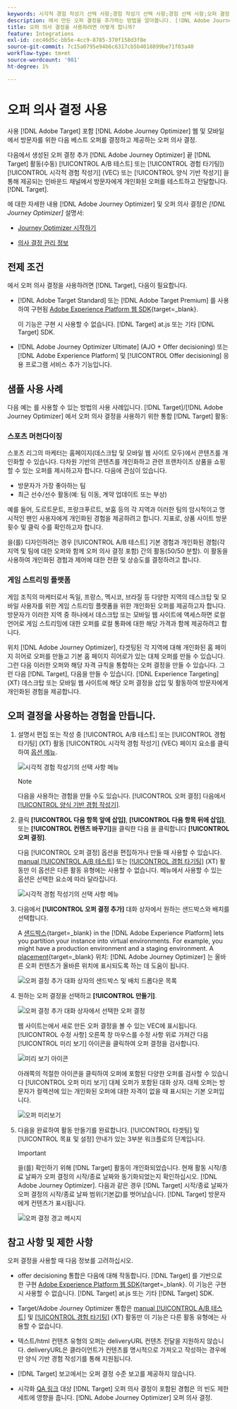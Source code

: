 ```yaml
---
keywords: 시각적 경험 작성기 선택 사항;경험 작성기 선택 사항;경험 선택 사항;오퍼 결정;offer decisioning;ajo;여정 최적화 도구
description: 에서 만든 오퍼 결정을 추가하는 방법을 알아봅니다. [!DNL Adobe Journey Optimizer] (을)를 선택합니다.
title: 오퍼 의사 결정을 사용하려면 어떻게 합니까?
feature: Integrations
exl-id: cec46d5c-bb5e-4cc9-8785-370f158d3f8e
source-git-commit: 7c15a0795e94b6c6317cb5b4018899be71f03a40
workflow-type: tm+mt
source-wordcount: '981'
ht-degree: 1%

---
```


# 오퍼 의사 결정 사용

사용 [!DNL Adobe Target] 포함 [!DNL Adobe Journey Optimizer] 웹 및 모바일에서 방문자를 위한 다음 베스트 오퍼를 결정하고 제공하는 오퍼 의사 결정.

다음에서 생성된 오퍼 결정 추가 [!DNL Adobe Journey Optimizer] 끝 [!DNL Target] 활동(수동) [!UICONTROL A/B 테스트] 또는 [!UICONTROL 경험 타기팅]) [!UICONTROL 시각적 경험 작성기] (VEC) 또는 [!UICONTROL 양식 기반 작성기] 을 통해 제공되는 인바운드 채널에서 방문자에게 개인화된 오퍼를 테스트하고 전달합니다. [!DNL Target].

에 대한 자세한 내용 [!DNL Adobe Journey Optimizer] 및 오퍼 의사 결정은 *[!DNL Journey Optimizer]* 설명서:

* [Journey Optimizer 시작하기](https://experienceleague.adobe.com/docs/journey-optimizer/using/get-started/get-started.html)

* [의사 결정 관리 정보](https://experienceleague.adobe.com/docs/journey-optimizer/using/offer-decisioniong/get-started/starting-offer-decisioning.html)

## 전제 조건

에서 오퍼 의사 결정을 사용하려면 [!DNL Target], 다음이 필요합니다.

* [!DNL Adobe Target Standard] 또는 [!DNL Adobe Target Premium] 를 사용하여 구현됨 [Adobe Experience Platform 웹 SDK](https://experienceleague.corp.adobe.com/docs/target-dev/developer/client-side/aep-web-sdk.html){target=_blank}.

   이 기능은 구현 시 사용할 수 없습니다. [!DNL Target] at.js 또는 기타 [!DNL Target] SDK.

* [!DNL Adobe Journey Optimizer Ultimate] (AJO + Offer decisioning) 또는 [!DNL Adobe Experience Platform] 및 [!UICONTROL Offer decisioning] 응용 프로그램 서비스 추가 기능입니다.

## 샘플 사용 사례

다음 예는 를 사용할 수 있는 방법의 사용 사례입니다. [!DNL Target]/[!DNL Adobe Journey Optimizer] 에서 오퍼 의사 결정을 사용하기 위한 통합 [!DNL Target] 활동:

### 스포츠 머천다이징

스포츠 리그의 마케터는 홈페이지(데스크탑 및 모바일 웹 사이트 모두)에서 콘텐츠를 개인화할 수 있습니다. 다차원 기반의 콘텐츠를 개인화하고 관련 프랜차이즈 상품을 쇼핑할 수 있는 오퍼를 제시하고자 합니다. 다음에 관심이 있습니다.

* 방문자가 가장 좋아하는 팀
* 최근 선수/선수 활동(예: 팀 이동, 계약 업데이트 또는 부상)

예를 들어, 도르트문트, 프랑크푸르트, 보훔 등의 각 지역과 이러한 팀의 암시적이고 명시적인 팬인 사용자에게 개인화된 경험을 제공하려고 합니다. 지표로, 상품 사이트 방문 횟수 및 클릭 수를 확인하고자 합니다.

을(를) 디자인하려는 경우 [!UICONTROL A/B 테스트] 기본 경험과 개인화된 경험(각 지역 및 팀에 대한 오퍼와 함께 오퍼 의사 결정 포함) 간의 활동(50/50 분할). 이 활동을 사용하여 개인화된 경험과 제어에 대한 전환 및 상승도를 결정하려고 합니다.

### 게임 스트리밍 플랫폼

게임 조직의 마케터로서 독일, 프랑스, 멕시코, 브라질 등 다양한 지역의 데스크탑 및 모바일 사용자를 위한 게임 스트리밍 플랫폼을 위한 개인화된 오퍼를 제공하고자 합니다. 방문자가 이러한 지역 중 하나에서 데스크탑 또는 모바일 웹 사이트에 액세스하면 로컬 언어로 게임 스트리밍에 대한 오퍼를 로컬 통화에 대한 해당 가격과 함께 제공하려고 합니다.

위치 [!DNL Adobe Journey Optimizer], 타겟팅된 각 지역에 대해 개인화된 홈 페이지 히어로 오퍼를 만들고 기본 홈 페이지 히어로가 있는 대체 오퍼를 만들 수 있습니다. 그런 다음 이러한 오퍼와 해당 자격 규칙을 통합하는 오퍼 결정을 만들 수 있습니다. 그런 다음 [!DNL Target], 다음을 만들 수 있습니다. [!DNL Experience Targeting] (XT) 데스크탑 또는 모바일 웹 사이트에 해당 오퍼 결정을 삽입 및 활동하여 방문자에게 개인화된 경험을 제공합니다.

## 오퍼 결정을 사용하는 경험을 만듭니다.

1. 설명서 편집 또는 작성 중 [!UICONTROL A/B 테스트] 또는 [!UICONTROL 경험 타기팅] (XT) 활동 [!UICONTROL 시각적 경험 작성기] (VEC) 페이지 요소를 클릭하여 [옵션 메뉴](/help/main/c-experiences/c-visual-experience-composer/viztarget-options.md).

   ![시각적 경험 작성기의 선택 사항 메뉴](assets/options-menu1.png)

   >[!NOTE]
   >
   >다음을 사용하는 경험을 만들 수도 있습니다. [!UICONTROL 오퍼 결정] 다음에서 [[!UICONTROL 양식 기반 경험 작성기]](/help/main/c-experiences/form-experience-composer.md).

1. 클릭 **[!UICONTROL 다음 항목 앞에 삽입]**, **[!UICONTROL 다음 항목 뒤에 삽입]**, 또는 **[!UICONTROL 컨텐츠 바꾸기]**&#x200B;을 클릭한 다음 을 클릭합니다 **[!UICONTROL 오퍼 결정]**.

   다음 [!UICONTROL 오퍼 결정] 옵션을 편집하거나 만들 때 사용할 수 있습니다. [manual [!UICONTROL A/B 테스트]](/help/main/c-activities/t-test-ab/test-ab.md#types) 또는 [[!UICONTROL 경험 타기팅]](/help/main/c-activities/t-experience-target/experience-target.md) (XT) 활동만 이 옵션은 다른 활동 유형에는 사용할 수 없습니다. 메뉴에서 사용할 수 있는 옵션은 선택한 요소에 따라 달라집니다.

   ![시각적 경험 작성기의 선택 사항 메뉴](assets/options-menu.png)

1. 다음에서 **[!UICONTROL 오퍼 결정 추가]** 대화 상자에서 원하는 샌드박스와 배치를 선택합니다.

   A [샌드박스](https://experienceleague.adobe.com/docs/experience-platform/sandbox/ui/overview.html){target=_blank} in the [!DNL Adobe Experience Platform] lets you partition your instance into virtual environments. For example, you might have a production environment and a staging environment. A [placement](https://experienceleague.adobe.com/docs/journey-optimizer/using/offer-decisioniong/create-components/creating-placements.html){target=_blank} 위치: [!DNL Adobe Journey Optimizer] 는 올바른 오퍼 컨텐츠가 올바른 위치에 표시되도록 하는 데 도움이 됩니다.

   ![오퍼 결정 추가 대화 상자의 샌드박스 및 배치 드롭다운 목록](/help/main/c-integrating-target-with-mac/ajo/assets/sandbox-placement.png)

1. 원하는 오퍼 결정을 선택하고 **[!UICONTROL 만들기]**.

   ![오퍼 결정 추가 대화 상자에서 선택한 오퍼 결정](assets/offer-decision.png)

   웹 사이트는에서 새로 만든 오퍼 결정을 볼 수 있는 VEC에 표시됩니다. [!UICONTROL 수정 사항] 오른쪽 창 마우스를 수정 사항 위로 가져간 다음 [!UICONTROL 미리 보기] 아이콘을 클릭하여 오퍼 결정을 검사합니다.

   ![미리 보기 아이콘](assets/preview-icon.png)

   아래쪽의 적절한 아이콘을 클릭하여 오퍼에 포함된 다양한 오퍼를 검사할 수 있습니다 [!UICONTROL 오퍼 미리 보기] 대체 오퍼가 포함된 대화 상자. 대체 오퍼는 방문자가 컬렉션에 있는 개인화된 오퍼에 대한 자격이 없을 때 표시되는 기본 오퍼입니다.

   ![오퍼 미리보기](assets/offer-preview.png)

1. 다음을 완료하여 활동 만들기를 완료합니다. [!UICONTROL 타겟팅] 및 [!UICONTROL 목표 및 설정] 안내가 있는 3부분 워크플로의 단계입니다.

   >[!IMPORTANT]
   >
   >을(를) 확인하기 위해 [!DNL Target] 활동이 개인화되었습니다. 현재 활동 시작/종료 날짜가 오퍼 결정의 시작/종료 날짜와 동기화되었는지 확인하십시오. [!DNL Adobe Journey Optimizer]. 다음과 같은 경우 [!DNL Target] 시작/종료 날짜가 오퍼 결정의 시작/종료 날짜 범위(기본값)를 벗어났습니다. [!DNL Target] 방문자에게 컨텐츠가 표시됩니다.

   ![오퍼 결정 경고 메시지](/help/main/c-integrating-target-with-mac/ajo/assets/offer-decision-warning.png)

## 참고 사항 및 제한 사항

오퍼 결정을 사용할 때 다음 정보를 고려하십시오.

* offer decisioning 통합은 다음에 대해 작동합니다. [!DNL Target] 를 기반으로 한 구현 [Adobe Experience Platform 웹 SDK](https://experienceleague.corp.adobe.com/docs/target-dev/developer/client-side/aep-web-sdk.html){target=_blank}. 이 기능은 구현 시 사용할 수 없습니다. [!DNL Target] at.js 또는 기타 [!DNL Target] SDK.

* Target/Adobe Journey Optimizer 통합은 [manual [!UICONTROL A/B 테스트]](/help/main/c-activities/t-test-ab/test-ab.md#types) 및 [[!UICONTROL 경험 타기팅]](/help/main/c-activities/t-experience-target/experience-target.md) (XT) 활동만 이 기능은 다른 활동 유형에는 사용할 수 없습니다.

* 텍스트/html 컨텐츠 유형의 오퍼는 deliveryURL 컨텐츠 전달을 지원하지 않습니다. deliveryURL은 클라이언트가 컨텐츠를 명시적으로 가져오고 작성하는 경우에만 양식 기반 경험 작성기를 통해 지원됩니다.

* [!DNL Target] 보고에서는 오퍼 결정 수준 보고를 제공하지 않습니다.

* 시각화 [QA 링크](/help/main/c-activities/c-activity-qa/activity-qa.md) 대상 [!DNL Target] 오퍼 의사 결정이 포함된 경험은 의 빈도 제한 세트에 영향을 줍니다. [!DNL Adobe Journey Optimizer] 오퍼 의사 결정.
